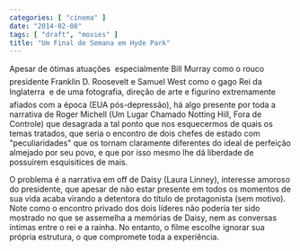 ```yaml
---
categories: [ "cinema" ]
date: "2014-02-08"
tags: [ "draft", "movies" ]
title: "Um Final de Semana em Hyde Park"
---
```

Apesar de ótimas atuações  especialmente Bill Murray como o
rouco presidente Franklin D. Roosevelt e Samuel West como o gago Rei
da Inglaterra  e de uma fotografia, direção de arte e figurino
extremamente afiados com a época (EUA pós-depressão), há algo presente
por toda a narrativa de Roger Michell (Um Lugar Chamado Notting Hill,
Fora de Controle) que desagrada a tal ponto que nos esquecermos de
quais os temas tratados, que seria o encontro de dois chefes de estado
com "peculiaridades" que os tornam claramente diferentes do ideal de
perfeição almejado por seu povo, e que por isso mesmo lhe dá liberdade
de possuírem esquisitices de mais.

O problema é a narrativa em off de Daisy (Laura Linney), interesse
amoroso do presidente, que apesar de não estar presente em todos os
momentos de sua vida acaba virando a detentora do título de protagonista
(sem motivo). Note como o encontro privado dos dois líderes não
poderia ter sido mostrado no que se assemelha a memórias de Daisy, nem
as conversas íntimas entre o rei e a rainha. No entanto, o filme escolhe
ignorar sua própria estrutura, o que compromete toda a experiência.
